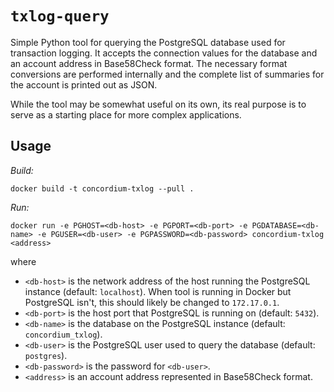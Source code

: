 # `txlog-query`

Simple Python tool for querying the PostgreSQL database used for transaction logging.
It accepts the connection values for the database and an account address in Base58Check format.
The necessary format conversions are performed internally and the complete list of summaries for the account is printed out as JSON.

While the tool may be somewhat useful on its own, its real purpose is to serve as a starting place for more complex applications.

## Usage

*Build:*

```
docker build -t concordium-txlog --pull .
```

*Run:*

```
docker run -e PGHOST=<db-host> -e PGPORT=<db-port> -e PGDATABASE=<db-name> -e PGUSER=<db-user> -e PGPASSWORD=<db-password> concordium-txlog <address>
```

where
- `<db-host>` is the network address of the host running the PostgreSQL instance (default: `localhost`).
  When tool is running in Docker but PostgreSQL isn't, this should likely be changed to `172.17.0.1`.
- `<db-port>` is the host port that PostgreSQL is running on (default: `5432`).
- `<db-name>` is the database on the PostgreSQL instance (default: `concordium_txlog`).
- `<db-user>` is the PostgreSQL user used to query the database (default: `postgres`).
- `<db-password>` is the password for `<db-user>`.
- `<address>` is an account address represented in Base58Check format.
